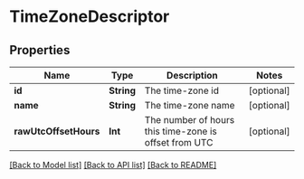 # TimeZoneDescriptor

## Properties
Name | Type | Description | Notes
------------ | ------------- | ------------- | -------------
**id** | **String** | The time-zone id | [optional] 
**name** | **String** | The time-zone name | [optional] 
**rawUtcOffsetHours** | **Int** | The number of hours this time-zone is offset from UTC | [optional] 

[[Back to Model list]](../README.md#documentation-for-models) [[Back to API list]](../README.md#documentation-for-api-endpoints) [[Back to README]](../README.md)



